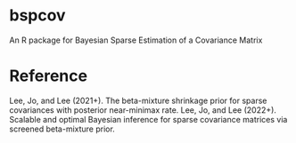 # bspcov
An R package for Bayesian Sparse Estimation of a Covariance Matrix

# Reference
Lee, Jo, and Lee (2021+). The beta-mixture shrinkage prior for sparse covariances with posterior near-minimax rate.
Lee, Jo, and Lee (2022+). Scalable and optimal Bayesian inference for sparse covariance matrices via screened beta-mixture prior.
